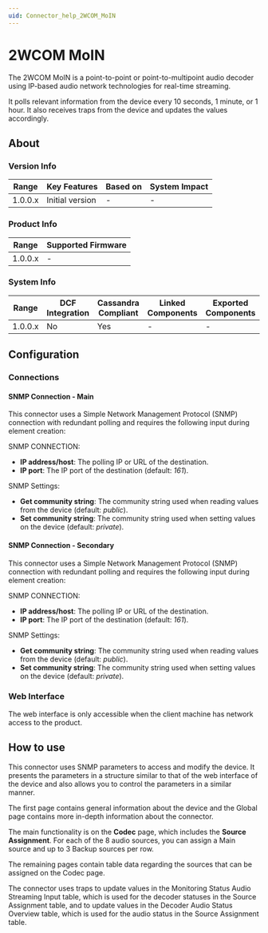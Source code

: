 ```yaml
---
uid: Connector_help_2WCOM_MoIN
---
```


# 2WCOM MoIN

The 2WCOM MoIN is a point-to-point or point-to-multipoint audio decoder using IP-based audio network technologies for real-time streaming.

It polls relevant information from the device every 10 seconds, 1 minute, or 1 hour. It also receives traps from the device and updates the values accordingly.

## About

### Version Info

| Range     | Key Features     | Based on     | System Impact     |
|-----------|------------------|--------------|-------------------|
| 1.0.0.x   | Initial version  | -            | -                 |

### Product Info

| Range     | Supported Firmware     |
|-----------|------------------------|
| 1.0.0.x   | -                      |

### System Info

| Range     | DCF Integration     | Cassandra Compliant     | Linked Components     | Exported Components     |
|-----------|---------------------|-------------------------|-----------------------|-------------------------|
| 1.0.0.x   | No                  | Yes                     | -                     | -                       |

## Configuration

### Connections

#### SNMP Connection - Main

This connector uses a Simple Network Management Protocol (SNMP) connection with redundant polling and requires the following input during element creation:

SNMP CONNECTION:

- **IP address/host**: The polling IP or URL of the destination.
- **IP port**: The IP port of the destination (default: *161*).

SNMP Settings:

- **Get community string**: The community string used when reading values from the device (default: *public*).
- **Set community string**: The community string used when setting values on the device (default: *private*).

#### SNMP Connection - Secondary

This connector uses a Simple Network Management Protocol (SNMP) connection with redundant polling and requires the following input during element creation:

SNMP CONNECTION:

- **IP address/host**: The polling IP or URL of the destination.
- **IP port**: The IP port of the destination (default: *161*).

SNMP Settings:

- **Get community string**: The community string used when reading values from the device (default: *public*).
- **Set community string**: The community string used when setting values on the device (default: *private*).

### Web Interface

The web interface is only accessible when the client machine has network access to the product.

## How to use

This connector uses SNMP parameters to access and modify the device. It presents the parameters in a structure similar to that of the web interface of the device and also allows you to control the parameters in a similar manner.

The first page contains general information about the device and the Global page contains more in-depth information about the connector.

The main functionality is on the **Codec** page, which includes the **Source Assignment**. For each of the 8 audio sources, you can assign a Main source and up to 3 Backup sources per row.

The remaining pages contain table data regarding the sources that can be assigned on the Codec page.

The connector uses traps to update values in the Monitoring Status Audio Streaming Input table, which is used for the decoder statuses in the Source Assignment table, and to update values in the Decoder Audio Status Overview table, which is used for the audio status in the Source Assignment table.
